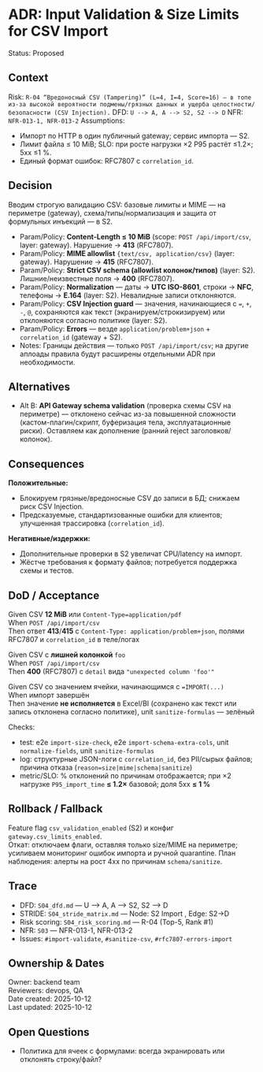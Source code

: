 # ADR: Input Validation & Size Limits for CSV Import
Status: Proposed

## Context
Risk: `R-04 “Вредоносный CSV (Tampering)” (L=4, I=4, Score=16) — в топе из-за высокой вероятности подмены/грязных данных и ущерба целостности/безопасности (CSV Injection).`
DFD: `U --> A, A --> S2, S2 --> D`
NFR: `NFR-013-1, NFR-013-2`
Assumptions:
- Импорт по HTTP в один публичный gateway; сервис импорта — S2.
- Лимит файла ≤ 10 MiB; SLO: при росте нагрузки ×2 P95 растёт ≤1.2×; 5xx ≤1 %.
- Единый формат ошибок: RFC7807 с `correlation_id`.

## Decision
Вводим строгую валидацию CSV: базовые лимиты и MIME — на периметре (gateway), схема/типы/нормализация и защита от формульных инъекций — в S2.
- Param/Policy: **Content-Length ≤ 10 MiB** (scope: `POST /api/import/csv`, layer: gateway). Нарушение → **413** (RFC7807).
- Param/Policy: **MIME allowlist** `{text/csv, application/csv}` (layer: gateway). Нарушение → **415** (RFC7807).
- Param/Policy: **Strict CSV schema (allowlist колонок/типов)** (layer: S2). Лишние/неизвестные поля → **400** (RFC7807).
- Param/Policy: **Normalization** — даты → **UTC ISO-8601**, строки → **NFC**, телефоны → **E.164** (layer: S2). Невалидные записи отклоняются.
- Param/Policy: **CSV Injection guard** — значения, начинающиеся с `=`, `+`, `-`, `@`, сохраняются как текст (экранируем/строкизируем) или отклоняются согласно политике (layer: S2).
- Param/Policy: **Errors** — везде `application/problem+json` + `correlation_id` (gateway + S2).
- Notes: Границы действия — только `POST /api/import/csv`; на другие аплоады правила будут расширены отдельными ADR при необходимости.

## Alternatives
- Alt B: **API Gateway schema validation** (проверка схемы CSV на периметре) — отклонено сейчас из-за повышенной сложности (кастом-плагин/скрипт, буферизация тела, эксплуатационные риски). Оставляем как дополнение (ранний reject заголовков/колонок).

## Consequences
**Положительные:**
- Блокируем грязные/вредоносные CSV до записи в БД; снижаем риск CSV Injection.
- Предсказуемые, стандартизованные ошибки для клиентов; улучшенная трассировка (`correlation_id`).

**Негативные/издержки:**
- Дополнительные проверки в S2 увеличат CPU/latency на импорт.
- Жёстче требования к формату файлов; потребуется поддержка схемы и тестов.

## DoD / Acceptance
Given CSV **12 MiB** или `Content-Type=application/pdf`  
When `POST /api/import/csv`  
Then ответ **413**/**415** с `Content-Type: application/problem+json`, полями RFC7807 и `correlation_id` в теле/логах

Given CSV с **лишней колонкой** `foo`  
When `POST /api/import/csv`  
Then **400** (RFC7807) с `detail` вида `"unexpected column 'foo'"`

Given CSV со значением ячейки, начинающимся с `=IMPORT(...)`  
When импорт завершён  
Then значение **не исполняется** в Excel/BI (сохранено как текст или запись отклонена согласно политике), unit `sanitize-formulas` — зелёный

Checks:
- test: e2e `import-size-check`, e2e `import-schema-extra-cols`, unit `normalize-fields`, unit `sanitize-formulas`
- log: структурные JSON-логи с `correlation_id`, без PII/сырых файлов; причина отказа (`reason=size|mime|schema|sanitize`)
- metric/SLO: % отклонений по причинам отображается; при ×2 нагрузке `P95_import_time` **≤ 1.2×** базовой; доля 5xx **≤ 1 %**

## Rollback / Fallback
Feature flag `csv_validation_enabled` (S2) и конфиг `gateway.csv_limits_enabled`.  
Откат: отключаем флаги, оставляя только size/MIME на периметре; усиливаем мониторинг ошибок импорта и ручной quarantine. План наблюдения: алерты на рост 4xx по причинам `schema/sanitize`.

## Trace
- DFD: `S04_dfd.md` — U --> A, A --> S2, S2 --> D
- STRIDE: `S04_stride_matrix.md` — Node: S2 Import , Edge: S2→D
- Risk scoring: `S04_risk_scoring.md` — R-04 (Top-5, Rank #1)
- NFR: `S03` — NFR-013-1, NFR-013-2
- Issues: `#import-validate`, `#sanitize-csv`, `#rfc7807-errors-import`

## Ownership & Dates
Owner: backend team  
Reviewers: devops, QA  
Date created: 2025-10-12  
Last updated: 2025-10-12

## Open Questions
- Политика для ячеек с формулами: всегда экранировать или отклонять строку/файл?
